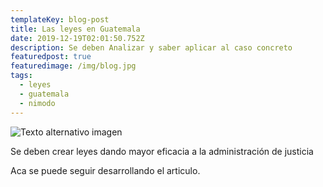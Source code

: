 ```yaml
---
templateKey: blog-post
title: Las leyes en Guatemala
date: 2019-12-19T02:01:50.752Z
description: Se deben Analizar y saber aplicar al caso concreto
featuredpost: true
featuredimage: /img/blog.jpg
tags:
  - leyes
  - guatemala
  - nimodo
---
```

![Texto alternativo imagen](/img/main-banner.jpg "titulo imagen")

Se deben crear leyes dando mayor eficacia a la administración de justicia

Aca se puede seguir desarrollando el articulo.

